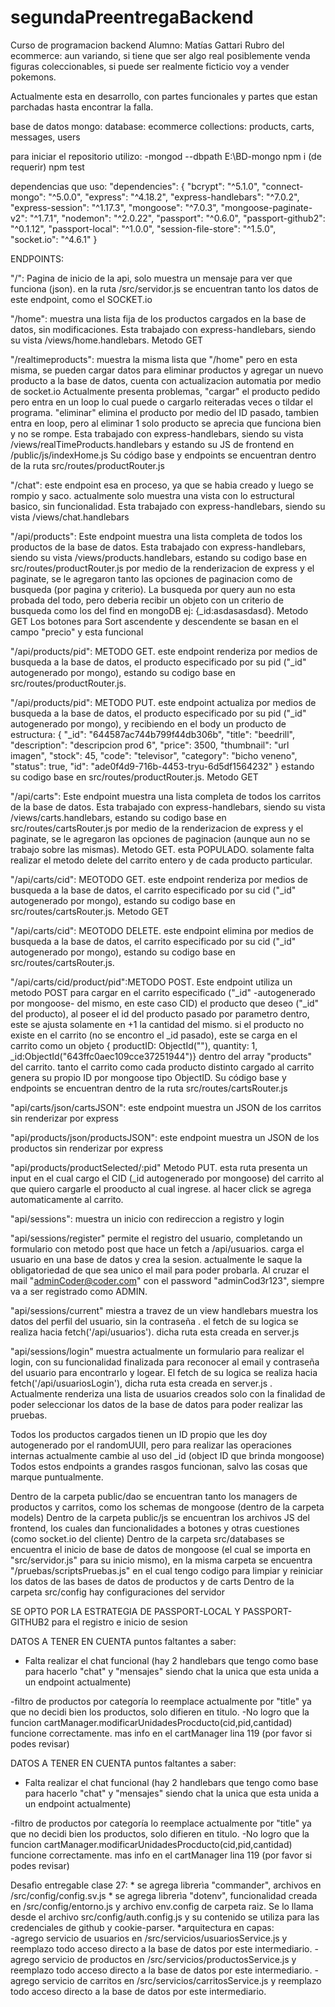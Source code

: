 # segundaPreentregaBackend

Curso de programacion backend
Alumno: Matías Gattari
Rubro del ecommerce: aun variando, si tiene que ser algo real posiblemente venda figuras coleccionables, si puede ser realmente ficticio voy a vender pokemons.

Actualmente esta en desarrollo, con partes funcionales y partes que estan parchadas hasta encontrar la falla.

base de datos mongo:
database: ecommerce
collections: products, carts, messages, users

para iniciar el repositorio utilizo:
-mongod --dbpath E:\BD-mongo
npm i (de requerir)
npm test

dependencias que uso:
"dependencies": {
    "bcrypt": "^5.1.0",
    "connect-mongo": "^5.0.0",
    "express": "^4.18.2",
    "express-handlebars": "^7.0.2",
    "express-session": "^1.17.3",
    "mongoose": "^7.0.3",
    "mongoose-paginate-v2": "^1.7.1",
    "nodemon": "^2.0.22",
    "passport": "^0.6.0",
    "passport-github2": "^0.1.12",
    "passport-local": "^1.0.0",
    "session-file-store": "^1.5.0",
    "socket.io": "^4.6.1"
  }

ENDPOINTS:

"/": Pagina de inicio de la api, solo muestra un mensaje para ver que funciona (json). en la ruta /src/servidor.js se encuentran tanto los datos de este endpoint, como el SOCKET.io 

"/home": muestra una lista fija de los productos cargados en la base de datos, sin modificaciones. Esta trabajado con express-handlebars, siendo su vista /views/home.handlebars. Metodo GET

"/realtimeproducts": muestra la misma lista que "/home" pero en esta misma, se pueden cargar datos para eliminar productos y agregar un nuevo producto a la base de datos, cuenta con actualizacion automatia por medio de socket.io
Actualmente presenta problemas, "cargar" el producto pedido pero entra en un loop lo cual puede o cargarlo reiteradas veces o tildar el programa.
"eliminar" elimina el producto por medio del ID pasado, tambien entra en loop, pero al eliminar 1 solo producto se aprecia que funciona bien y no se rompe. 
Esta trabajado con express-handlebars, siendo su vista /views/realTimeProducts.handlebars  y estando su JS de frontend en /public/js/indexHome.js
Su código base y endpoints se encuentran dentro de la ruta src/routes/productRouter.js

"/chat": este endpoint esa en proceso, ya que se habia creado y luego se rompio y saco. actualmente solo muestra una vista con lo estructural basico, sin funcionalidad. Esta trabajado con express-handlebars, siendo su vista /views/chat.handlebars

"/api/products": Este endpoint muestra una lista completa de todos los productos de la base de datos. Esta trabajado con express-handlebars, siendo su vista /views/products.handlebars, estando su codigo base en src/routes/productRouter.js
por medio de la renderizacion de express y el paginate, se le agregaron tanto las opciones de paginacion como de busqueda (por pagina y criterio). La busqueda por query aun no esta probada del todo, pero deberia recibir un objeto con un criterio de busqueda como los del find en mongoDB ej: {_id:asdasasdasd}. Metodo GET
Los botones para Sort ascendente y descendente se basan en el campo "precio" y esta funcional

"/api/products/pid": METODO GET. este endpoint renderiza por medios de busqueda a la base de datos, el producto especificado por su pid ("_id" autogenerado por mongo), estando su codigo base en src/routes/productRouter.js.

"/api/products/pid": METODO PUT. este endpoint actualiza por medios de busqueda a la base de datos, el producto especificado por su pid ("_id" autogenerado por mongo), y recibiendo en el body un producto de estructura:
{
  "_id": "644587ac744b799f44db306b",
  "title": "beedrill",
  "description": "descripcion prod 6",
  "price": 3500,
  "thumbnail": "url imagen",
  "stock": 45,
  "code": "televisor",
  "category": "bicho veneno",
  "status": true,
  "id": "ade0f4d9-716b-4453-tryu-6d5df1564232"
}
 estando su codigo base en src/routes/productRouter.js. Metodo GET

"/api/carts": Este endpoint muestra una lista completa de todos los carritos de la base de datos. Esta trabajado con express-handlebars, siendo su vista /views/carts.handlebars, estando su codigo base en src/routes/cartsRouter.js
por medio de la renderizacion de express y el paginate, se le agregaron las opciones de paginacion (aunque aun no se trabajo sobre las mismas). Metodo GET. esta POPULADO.
solamente falta realizar el metodo delete del carrito entero y de cada producto particular.

"/api/carts/cid": MEOTODO GET. este endpoint renderiza por medios de busqueda a la base de datos, el carrito especificado por su cid ("_id" autogenerado por mongo), estando su codigo base en src/routes/cartsRouter.js. Metodo GET

"/api/carts/cid": MEOTODO DELETE. este endpoint elimina por medios de busqueda a la base de datos, el carrito especificado por su cid ("_id" autogenerado por mongo), estando su codigo base en src/routes/cartsRouter.js. 

"/api/carts/cid/product/pid":METODO POST. Este endpoint utiliza un metodo POST para cargar en el carrito especificado ("_id" -autogenerado por mongoose- del mismo, en este caso CID) el producto que deseo ("_id" del producto), al poseer el id del producto pasado por parametro dentro, este se ajusta solamente en +1 la cantidad del mismo. si el producto no existe en el carrito (no se encontro el _id pasado), este se carga en el carrito como un objeto { productID: ObjectId(""), quantity: 1, _id:ObjectId("643ffc0aec109cce37251944")} dentro del array "products" del carrito. tanto el carrito como cada producto distinto cargado al carrito genera su propio ID por mongoose tipo ObjectID.
Su código base y endpoints se encuentran dentro de la ruta src/routes/cartsRouter.js

"api/carts/json/cartsJSON": este endpoint muestra un JSON de los carritos sin renderizar por express

"api/products/json/productsJSON": este endpoint muestra un JSON de los productos sin renderizar por express

"api/products/productSelected/:pid" Metodo PUT. esta ruta presenta un input en el cual cargo el CID (_id autogenerado por mongoose) del carrito al que quiero cargarle el prooducto al cual ingrese. al hacer click se agrega automaticamente al carrito.

"api/sessions": muestra un inicio con redireccion a registro y login

"api/sessions/register" permite el registro del usuario, completando un formulario con metodo post que hace un fetch a /api/usuarios. carga el usuario en una base de datos y crea la sesion. actualmente le saque la obligatoriedad de que sea unico el mail para poder probarla. Al cruzar el mail "adminCoder@coder.com" con el password "adminCod3r123", siempre va a ser registrado como ADMIN.

"api/sessions/current"  miestra a travez de un view handlebars muestra los datos del perfil del usuario, sin la contraseña . el fetch de su logica se realiza hacia fetch('/api/usuarios'). dicha ruta esta creada en server.js

"api/sessions/login" muestra actualmente un formulario para realizar el login, con su funcionalidad finalizada para reconocer al email y contraseña del usuario para encontrarlo y logear.  El fetch de su logica se realiza hacia fetch('/api/usuariosLogin'), dicha ruta esta creada en server.js . Actualmente renderiza una lista de usuarios creados solo con la finalidad de poder seleccionar los datos de la base de datos para poder realizar las pruebas. 





Todos los productos cargados tienen un ID propio que les doy autogenerado por el randomUUII, pero para realizar las operaciones internas actualmente cambie al uso del _id (object ID que brinda mongoose)
Todos estos endpoints a grandes rasgos funcionan, salvo las cosas que marque puntualmente.

Dentro de la carpeta public/dao se encuentran tanto los managers de productos y carritos, como los schemas de mongoose (dentro de la carpeta models)
Dentro de la carpeta public/js se encuentran los archivos JS del frontend, los cuales dan funcionalidades a botones y otras cuestiones (como socket.io del cliente)
Dentro de la carpeta src/databases se encuentra el inicio de base de datos de mongoose (el cual se importa en "src/servidor.js"  para su inicio mismo), en la misma carpeta se encuentra "/pruebas/scriptsPruebas.js" en el cual tengo codigo para limpiar y reiniciar los datos de las bases de datos de productos y de carts
Dentro de la carpeta src/config hay configuraciones del servidor



SE OPTO POR LA ESTRATEGIA DE PASSPORT-LOCAL Y PASSPORT-GITHUB2 para el registro e inicio de sesion



DATOS A TENER EN CUENTA 
puntos faltantes a saber:
- Falta realizar el chat funcional (hay 2 handlebars que tengo como base para hacerlo "chat" y "mensajes" siendo chat la unica que esta unida a un endpoint actualmente)

-filtro de productos por categoría lo reemplace actualmente por "title" ya que no decidi bien los productos, solo difieren en titulo.
-No logro que la funcion cartManager.modificarUnidadesProcducto(cid,pid,cantidad) funcione correctamente. mas info en el cartManager lina 119 (por favor si podes revisar)


DATOS A TENER EN CUENTA 
puntos faltantes a saber:
- Falta realizar el chat funcional (hay 2 handlebars que tengo como base para hacerlo "chat" y "mensajes" siendo chat la unica que esta unida a un endpoint actualmente)

-filtro de productos por categoría lo reemplace actualmente por "title" ya que no decidi bien los productos, solo difieren en titulo.
-No logro que la funcion cartManager.modificarUnidadesProcducto(cid,pid,cantidad) funcione correctamente. mas info en el cartManager lina 119 (por favor si podes revisar)


Desafìo entregable clase 27:
    * se agrega librerìa "commander", archivos en /src/config/config.sv.js
    * se agrega librerìa "dotenv", funcionalidad creada en /src/config/entorno.js y archivo env.config de carpeta raiz. Se lo llama desde el archivo src/config/auth.config.js y su contenido se utiliza para las credenciales de github y cookie-parser.
    *arquitectura en capas:  
            -agrego servicio de usuarios en /src/servicios/usuariosService.js y reemplazo todo acceso directo a la base de datos por este intermediario.
            -agrego servicio de productos en /src/servicios/productosService.js y reemplazo todo acceso directo a la base de datos por este intermediario.
            -agrego servicio de carritos en /src/servicios/carritosService.js y reemplazo todo acceso directo a la base de datos por este intermediario.